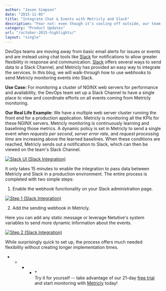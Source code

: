 ```yaml
---
author: "Jason Simpson"
date: "2015-11-05"
title: "Integrate Chat & Events with Metricly and Slack"
description: "Fear not: even though it’s cooling off outside, our team is heating up! Shared dashboards are just the beginning of October's new releases."
category: "Product Updates"
url: "/october-2015-highlights/"
layout: "single"
---
```



DevOps teams are moving away from basic email alerts for issues or events and are instead using chat tools like [Slack](https://slack.com/) for notifications to allow greater flexibility in response and communication. [Slack](https://slack.com/) offers several ways to send data to a Slack Channel, and Metricly has provided an easy way to integrate the services. In this blog, we will walk-through how to use webhooks to send Metricly monitoring events into Slack.

**Use Case:** For monitoring a cluster of NGINX web servers for performance and availability, the DevOps team set up a Slack Channel to have a single place to view and coordinate efforts on all events coming from Metricly monitoring.

**Our Real Life Example:** We have a multiple web server cluster running the front end for a production application. Metricly is monitoring all the KPIs for these NGINX servers. Metricly monitoring is continuously learning and baselining those metrics. A dynamic policy is set in Metricly to send a single event when *requests per second*, *server error rate*, and *request processing time* are increasing above the learned baselines. When these conditions are reached, Metricly sends out a notification to Slack, which can then be viewed on the team's Slack Channel.

[![Slack UI (Slack Integration)](https://s3-us-west-2.amazonaws.com/com-netuitive-app-usw2-public/wp-content/uploads/2016/03/SlackUI-1024x407.jpg)](https://s3-us-west-2.amazonaws.com/com-netuitive-app-usw2-public/wp-content/uploads/2016/03/SlackUI.jpg)

It only takes 15 minutes to enable the integration to pass data between Metricly and Slack in a production environment. The entire process is completed with two simple steps:

1) Enable the webhook functionality on your Slack administration page.

[![Step 1 (Slack Integration)](https://s3-us-west-2.amazonaws.com/com-netuitive-app-usw2-public/wp-content/uploads/2016/03/Step1.jpg)](https://s3-us-west-2.amazonaws.com/com-netuitive-app-usw2-public/wp-content/uploads/2016/03/Step1.jpg)

2) Add the sending webhook in Metricly.

Here you can add any static message or leverage Netutive's system variables to send more dynamic information about the events.

[![Step 2 (Slack Integration)](https://s3-us-west-2.amazonaws.com/com-netuitive-app-usw2-public/wp-content/uploads/2016/03/Step2.jpg)](https://s3-us-west-2.amazonaws.com/com-netuitive-app-usw2-public/wp-content/uploads/2016/03/Step2.jpg)

While surprisingly quick to set up, the process offers much needed flexibility without creating longer implementation times.

* * * * *\
Try it for yourself -- take advantage of our 21-day [free trial](/signup) and start monitoring with [Metricly](/) today!
